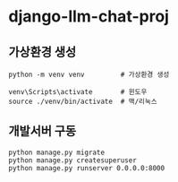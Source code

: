 # django-llm-chat-proj

## 가상환경 생성

```
python -m venv venv         # 가상환경 생성

venv\Scripts\activate       # 윈도우
source ./venv/bin/activate  # 맥/리눅스
```

## 개발서버 구동

```
python manage.py migrate
python manage.py createsuperuser
python manage.py runserver 0.0.0.0:8000
```

